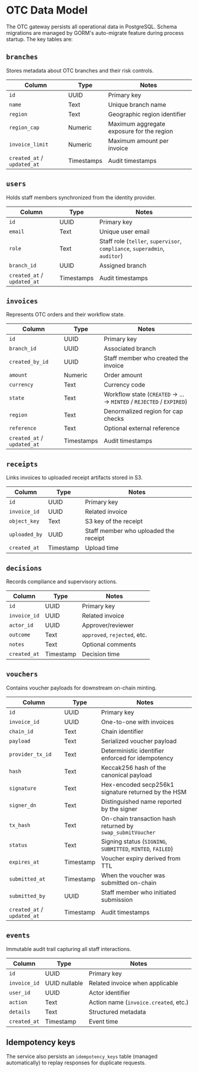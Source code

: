 # OTC Data Model

The OTC gateway persists all operational data in PostgreSQL. Schema migrations are managed by GORM's auto-migrate feature during process startup. The key tables are:

## `branches`
Stores metadata about OTC branches and their risk controls.

| Column | Type | Notes |
| --- | --- | --- |
| `id` | UUID | Primary key |
| `name` | Text | Unique branch name |
| `region` | Text | Geographic region identifier |
| `region_cap` | Numeric | Maximum aggregate exposure for the region |
| `invoice_limit` | Numeric | Maximum amount per invoice |
| `created_at` / `updated_at` | Timestamps | Audit timestamps |

## `users`
Holds staff members synchronized from the identity provider.

| Column | Type | Notes |
| --- | --- | --- |
| `id` | UUID | Primary key |
| `email` | Text | Unique user email |
| `role` | Text | Staff role (`teller`, `supervisor`, `compliance`, `superadmin`, `auditor`) |
| `branch_id` | UUID | Assigned branch |
| `created_at` / `updated_at` | Timestamps | Audit timestamps |

## `invoices`
Represents OTC orders and their workflow state.

| Column | Type | Notes |
| --- | --- | --- |
| `id` | UUID | Primary key |
| `branch_id` | UUID | Associated branch |
| `created_by_id` | UUID | Staff member who created the invoice |
| `amount` | Numeric | Order amount |
| `currency` | Text | Currency code |
| `state` | Text | Workflow state (`CREATED` → ... → `MINTED` / `REJECTED` / `EXPIRED`) |
| `region` | Text | Denormalized region for cap checks |
| `reference` | Text | Optional external reference |
| `created_at` / `updated_at` | Timestamps | Audit timestamps |

## `receipts`
Links invoices to uploaded receipt artifacts stored in S3.

| Column | Type | Notes |
| --- | --- | --- |
| `id` | UUID | Primary key |
| `invoice_id` | UUID | Related invoice |
| `object_key` | Text | S3 key of the receipt |
| `uploaded_by` | UUID | Staff member who uploaded the receipt |
| `created_at` | Timestamp | Upload time |

## `decisions`
Records compliance and supervisory actions.

| Column | Type | Notes |
| --- | --- | --- |
| `id` | UUID | Primary key |
| `invoice_id` | UUID | Related invoice |
| `actor_id` | UUID | Approver/reviewer |
| `outcome` | Text | `approved`, `rejected`, etc. |
| `notes` | Text | Optional comments |
| `created_at` | Timestamp | Decision time |

## `vouchers`
Contains voucher payloads for downstream on-chain minting.

| Column | Type | Notes |
| --- | --- | --- |
| `id` | UUID | Primary key |
| `invoice_id` | UUID | One-to-one with invoices |
| `chain_id` | Text | Chain identifier |
| `payload` | Text | Serialized voucher payload |
| `provider_tx_id` | Text | Deterministic identifier enforced for idempotency |
| `hash` | Text | Keccak256 hash of the canonical payload |
| `signature` | Text | Hex-encoded secp256k1 signature returned by the HSM |
| `signer_dn` | Text | Distinguished name reported by the signer |
| `tx_hash` | Text | On-chain transaction hash returned by `swap_submitVoucher` |
| `status` | Text | Signing status (`SIGNING`, `SUBMITTED`, `MINTED`, `FAILED`) |
| `expires_at` | Timestamp | Voucher expiry derived from TTL |
| `submitted_at` | Timestamp | When the voucher was submitted on-chain |
| `submitted_by` | UUID | Staff member who initiated submission |
| `created_at` / `updated_at` | Timestamp | Audit timestamps |

## `events`
Immutable audit trail capturing all staff interactions.

| Column | Type | Notes |
| --- | --- | --- |
| `id` | UUID | Primary key |
| `invoice_id` | UUID nullable | Related invoice when applicable |
| `user_id` | UUID | Actor identifier |
| `action` | Text | Action name (`invoice.created`, etc.) |
| `details` | Text | Structured metadata |
| `created_at` | Timestamp | Event time |

## Idempotency keys
The service also persists an `idempotency_keys` table (managed automatically) to replay responses for duplicate requests.
